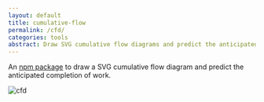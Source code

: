 ```yaml
---
layout: default
title: cumulative-flow
permalink: /cfd/
categories: tools
abstract: Draw SVG cumulative flow diagrams and predict the anticipated completion of work.
---
```

An [npm package](https://www.npmjs.com/package/cumulative-flow) to draw a SVG cumulative flow diagram and predict the anticipated completion of work.

![cfd]({{site.url}}/i/cfd/cfd.png)
